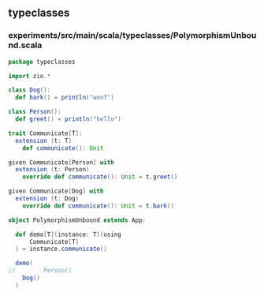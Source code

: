 ## typeclasses

 

### experiments/src/main/scala/typeclasses/PolymorphismUnbound.scala
```scala
package typeclasses

import zio.*

class Dog():
  def bark() = println("woof")

class Person():
  def greet() = println("hello")

trait Communicate[T]:
  extension (t: T)
    def communicate(): Unit

given Communicate[Person] with
  extension (t: Person)
    override def communicate(): Unit = t.greet()

given Communicate[Dog] with
  extension (t: Dog)
    override def communicate(): Unit = t.bark()

object PolymorphismUnbound extends App:

  def demo[T](instance: T)(using
      Communicate[T]
  ) = instance.communicate()

  demo(
//        Person()
    Dog()
  )

```

